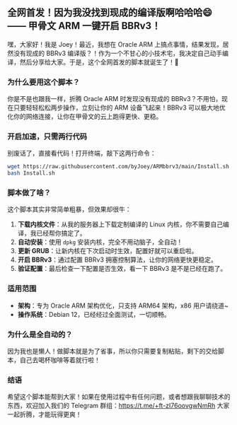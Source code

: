 ## 全网首发！因为我没找到现成的编译版啊哈哈哈😄 —— 甲骨文 ARM 一键开启 BBRv3！

嘿，大家好！我是 Joey！最近，我想在 Oracle ARM 上搞点事情，结果发现，居然没有现成的 BBRv3 编译版？！作为一个不甘心的小技术宅，我决定自己动手编译，然后分享给大家。于是，这个全网首发的脚本就诞生了！🎉


### 为什么要用这个脚本？

你是不是也跟我一样，折腾 Oracle ARM 时发现没有现成的 BBRv3？不用怕，现在只要轻轻松松两步操作，立刻让你的 ARM 设备飞起来！BBRv3 可以极大地优化你的网络连接，让你在甲骨文的云上跑得更快、更稳。

### 开启加速，只需两行代码

别废话了，直接看代码！打开终端，敲下这两行命令：

```bash
wget https://raw.githubusercontent.com/byJoey/ARMbbrv3/main/Install.sh
bash Install.sh
```

### 脚本做了啥？

这个脚本其实非常简单粗暴，但效果却很牛：

1. **下载内核文件**：从我的服务器上下载定制编译的 Linux 内核，你不需要自己编译，我已经帮你搞定了。
2. **自动安装**：使用 `dpkg` 安装内核，完全不用动脑子，全自动！
3. **更新 GRUB**：让新内核在下次启动时生效，配置好就可以重启啦。
4. **开启 BBRv3**：通过配置 BBRv3 拥塞控制算法，让你的网络更快更稳定。
5. **验证配置**：最后检查一下配置是否生效，看一下 BBRv3 是不是已经在跑了。

### 适用范围

- **架构**：专为 Oracle ARM 架构优化，只支持 ARM64 架构，x86 用户请绕道~
- **操作系统**：Debian 12，已经经过全面测试，一切顺畅。

### 为什么是全自动的？

因为我也是懒人！做脚本就是为了省事，所以你只需要复制粘贴，剩下的交给脚本，自己去喝杯咖啡等着就行啦！

### 结语

希望这个脚本能帮到大家！如果在使用过程中有任何问题，或者想跟我聊聊技术的东西，欢迎加入我们的 Telegram 群组：https://t.me/+ft-zI76oovgwNmRh 大家一起折腾，才能玩得更爽！

